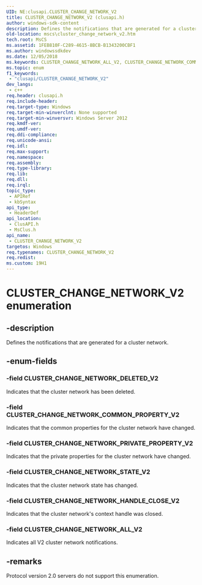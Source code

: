 ```yaml
---
UID: NE:clusapi.CLUSTER_CHANGE_NETWORK_V2
title: CLUSTER_CHANGE_NETWORK_V2 (clusapi.h)
author: windows-sdk-content
description: Defines the notifications that are generated for a cluster network.
old-location: mscs\cluster_change_network_v2.htm
tech.root: MsCS
ms.assetid: 1FEB810F-C289-4615-8BCB-B1343200CBF1
ms.author: windowssdkdev
ms.date: 12/05/2018
ms.keywords: CLUSTER_CHANGE_NETWORK_ALL_V2, CLUSTER_CHANGE_NETWORK_COMMON_PROPERTY_V2, CLUSTER_CHANGE_NETWORK_DELETED_V2, CLUSTER_CHANGE_NETWORK_HANDLE_CLOSE_V2, CLUSTER_CHANGE_NETWORK_PRIVATE_PROPERTY_V2, CLUSTER_CHANGE_NETWORK_STATE_V2, CLUSTER_CHANGE_NETWORK_V2, CLUSTER_CHANGE_NETWORK_V2 enumeration [Failover Cluster], clusapi/CLUSTER_CHANGE_NETWORK_ALL_V2, clusapi/CLUSTER_CHANGE_NETWORK_COMMON_PROPERTY_V2, clusapi/CLUSTER_CHANGE_NETWORK_DELETED_V2, clusapi/CLUSTER_CHANGE_NETWORK_HANDLE_CLOSE_V2, clusapi/CLUSTER_CHANGE_NETWORK_PRIVATE_PROPERTY_V2, clusapi/CLUSTER_CHANGE_NETWORK_STATE_V2, clusapi/CLUSTER_CHANGE_NETWORK_V2, msclus/CLUSTER_CHANGE_NETWORK_ALL_V2, msclus/CLUSTER_CHANGE_NETWORK_COMMON_PROPERTY_V2, msclus/CLUSTER_CHANGE_NETWORK_DELETED_V2, msclus/CLUSTER_CHANGE_NETWORK_HANDLE_CLOSE_V2, msclus/CLUSTER_CHANGE_NETWORK_PRIVATE_PROPERTY_V2, msclus/CLUSTER_CHANGE_NETWORK_STATE_V2, msclus/CLUSTER_CHANGE_NETWORK_V2, mscs.cluster_change_network_v2
ms.topic: enum
f1_keywords: 
 - "clusapi/CLUSTER_CHANGE_NETWORK_V2"
dev_langs:
 - c++
req.header: clusapi.h
req.include-header: 
req.target-type: Windows
req.target-min-winverclnt: None supported
req.target-min-winversvr: Windows Server 2012
req.kmdf-ver: 
req.umdf-ver: 
req.ddi-compliance: 
req.unicode-ansi: 
req.idl: 
req.max-support: 
req.namespace: 
req.assembly: 
req.type-library: 
req.lib: 
req.dll: 
req.irql: 
topic_type:
 - APIRef
 - kbSyntax
api_type:
 - HeaderDef
api_location:
 - ClusAPI.h
 - MsClus.h
api_name:
 - CLUSTER_CHANGE_NETWORK_V2
targetos: Windows
req.typenames: CLUSTER_CHANGE_NETWORK_V2
req.redist: 
ms.custom: 19H1
---
```


# CLUSTER_CHANGE_NETWORK_V2 enumeration


## -description


Defines the notifications that are generated for a cluster network.


## -enum-fields




### -field CLUSTER_CHANGE_NETWORK_DELETED_V2

Indicates that the cluster network has been deleted.


### -field CLUSTER_CHANGE_NETWORK_COMMON_PROPERTY_V2

Indicates that the common properties for the cluster network have changed.


### -field CLUSTER_CHANGE_NETWORK_PRIVATE_PROPERTY_V2

Indicates that the private properties for the cluster network have changed.


### -field CLUSTER_CHANGE_NETWORK_STATE_V2

Indicates that the cluster network state has changed.


### -field CLUSTER_CHANGE_NETWORK_HANDLE_CLOSE_V2

Indicates that the cluster network's context handle was closed.


### -field CLUSTER_CHANGE_NETWORK_ALL_V2

Indicates all V2 cluster network notifications.


## -remarks



Protocol version 2.0 servers do not support this enumeration.



